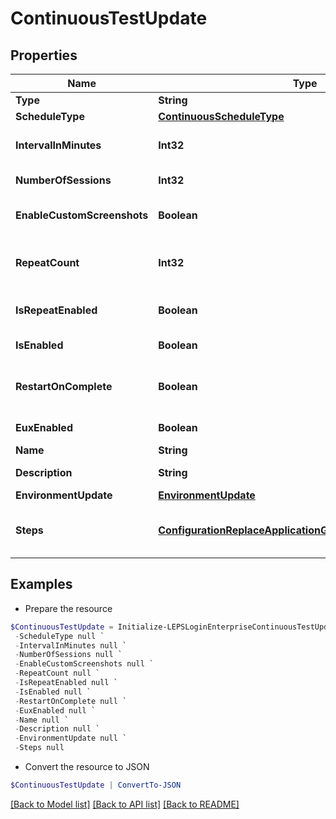 # ContinuousTestUpdate
## Properties

Name | Type | Description | Notes
------------ | ------------- | ------------- | -------------
**Type** | **String** |  | 
**ScheduleType** | [**ContinuousScheduleType**](ContinuousScheduleType.md) |  | 
**IntervalInMinutes** | **Int32** | Schedule interval in minutes | 
**NumberOfSessions** | **Int32** | Number of sessions | 
**EnableCustomScreenshots** | **Boolean** | Enable script screenshots | 
**RepeatCount** | **Int32** | Number of times the schedule is repeated | 
**IsRepeatEnabled** | **Boolean** | Enable schedule repeating | 
**IsEnabled** | **Boolean** | Enable schedule | 
**RestartOnComplete** | **Boolean** | Enable restarting on completion | 
**EuxEnabled** | **Boolean** | Enable Eux Analysis | 
**Name** | **String** | Test name | 
**Description** | **String** | Test description | [optional] 
**EnvironmentUpdate** | [**EnvironmentUpdate**](EnvironmentUpdate.md) |  | [optional] 
**Steps** | [**ConfigurationReplaceApplicationGroupStepsRequestInner[]**](ConfigurationReplaceApplicationGroupStepsRequestInner.md) | Workload steps creation data | [optional] 

## Examples

- Prepare the resource
```powershell
$ContinuousTestUpdate = Initialize-LEPSLoginEnterpriseContinuousTestUpdate  -Type null `
 -ScheduleType null `
 -IntervalInMinutes null `
 -NumberOfSessions null `
 -EnableCustomScreenshots null `
 -RepeatCount null `
 -IsRepeatEnabled null `
 -IsEnabled null `
 -RestartOnComplete null `
 -EuxEnabled null `
 -Name null `
 -Description null `
 -EnvironmentUpdate null `
 -Steps null
```

- Convert the resource to JSON
```powershell
$ContinuousTestUpdate | ConvertTo-JSON
```

[[Back to Model list]](../README.md#documentation-for-models) [[Back to API list]](../README.md#documentation-for-api-endpoints) [[Back to README]](../README.md)

